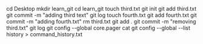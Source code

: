    cd Desktop
      mkdir learn_git
      cd learn_git
      touch third.txt
      git init
      git add third.txt
      git commit -m "adding third text"
      git log
    touch fourth.txt
     git add fourth.txt
     git commit -m "adding fourth.txt"
     rm third.txt
     git add .
     git commit -m "removing third.txt"
     git log
     git config --global core.pager cat
     git config --global --list
     history > command_history.txt
